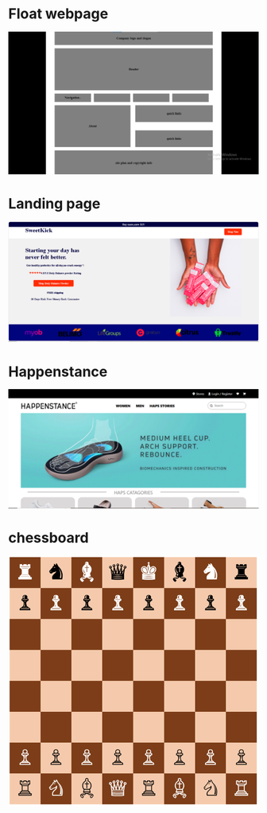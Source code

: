 <h1>Float webpage</h1>
<img src="float webpage.png"/>
<h1>Landing page</h1>
<img src="landing .png"/>
<h1>Happenstance</h1>
<img src="happenstance.png"/>
<h1>chessboard</h1>
<img src="chessboard.png"/>
